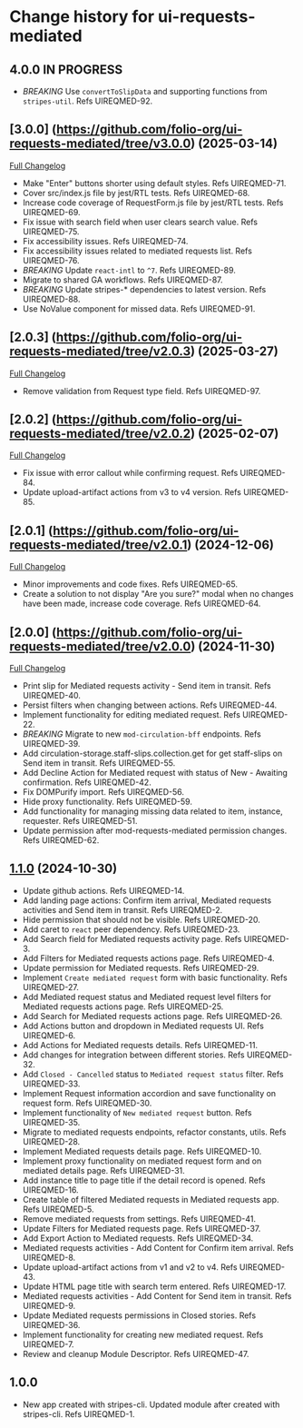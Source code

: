 # Change history for ui-requests-mediated

## 4.0.0 IN PROGRESS

* *BREAKING* Use `convertToSlipData` and supporting functions from `stripes-util`. Refs UIREQMED-92.

## [3.0.0] (https://github.com/folio-org/ui-requests-mediated/tree/v3.0.0) (2025-03-14)
[Full Changelog](https://github.com/folio-org/ui-requests-mediated/compare/v2.0.2...v3.0.0)

* Make "Enter" buttons shorter using default styles. Refs UIREQMED-71.
* Cover src/index.js file by jest/RTL tests. Refs UIREQMED-68.
* Increase code coverage of RequestForm.js file by jest/RTL tests. Refs UIREQMED-69.
* Fix issue with search field when user clears search value. Refs UIREQMED-75.
* Fix accessibility issues. Refs UIREQMED-74.
* Fix accessibility issues related to mediated requests list. Refs UIREQMED-76.
* *BREAKING* Update `react-intl` to `^7`. Refs UIREQMED-89.
* Migrate to shared GA workflows. Refs UIREQMED-87.
* *BREAKING* Update stripes-* dependencies to latest version. Refs UIREQMED-88.
* Use NoValue component for missed data. Refs UIREQMED-91.

## [2.0.3] (https://github.com/folio-org/ui-requests-mediated/tree/v2.0.3) (2025-03-27)
[Full Changelog](https://github.com/folio-org/ui-requests-mediated/compare/v2.0.2...v2.0.3)
* Remove validation from Request type field. Refs UIREQMED-97.

## [2.0.2] (https://github.com/folio-org/ui-requests-mediated/tree/v2.0.2) (2025-02-07)
[Full Changelog](https://github.com/folio-org/ui-requests-mediated/compare/v2.0.1...v2.0.2)

* Fix issue with error callout while confirming request. Refs UIREQMED-84.
* Update upload-artifact actions from v3 to v4 version. Refs UIREQMED-85.

## [2.0.1] (https://github.com/folio-org/ui-requests-mediated/tree/v2.0.1) (2024-12-06)
[Full Changelog](https://github.com/folio-org/ui-requests-mediated/compare/v2.0.0...v2.0.1)

* Minor improvements and code fixes. Refs UIREQMED-65.
* Create a solution to not display "Are you sure?" modal when no changes have been made, increase code coverage. Refs UIREQMED-64.

## [2.0.0] (https://github.com/folio-org/ui-requests-mediated/tree/v2.0.0) (2024-11-30)
[Full Changelog](https://github.com/folio-org/ui-requests-mediated/compare/v1.1.0...v2.0.0)

* Print slip for Mediated requests activity - Send item in transit. Refs UIREQMED-40.
* Persist filters when changing between actions. Refs UIREQMED-44.
* Implement functionality for editing mediated request. Refs UIREQMED-22.
* *BREAKING* Migrate to new `mod-circulation-bff` endpoints. Refs UIREQMED-39.
* Add circulation-storage.staff-slips.collection.get for get staff-slips on Send item in transit. Refs UIREQMED-55.
* Add Decline Action for Mediated request with status of New - Awaiting confirmation. Refs UIREQMED-42.
* Fix DOMPurify import. Refs UIREQMED-56.
* Hide proxy functionality. Refs UIREQMED-59.
* Add functionality for managing missing data related to item, instance, requester. Refs UIREQMED-51.
* Update permission after mod-requests-mediated permission changes. Refs UIREQMED-62.

## [1.1.0](https://github.com/folio-org/ui-requests-mediated/tree/v1.1.0) (2024-10-30)

* Update github actions. Refs UIREQMED-14.
* Add landing page actions: Confirm item arrival, Mediated requests activities and Send item in transit. Refs UIREQMED-2.
* Hide permission that should not be visible. Refs UIREQMED-20.
* Add caret to `react` peer dependency. Refs UIREQMED-23.
* Add Search field for Mediated requests activity page. Refs UIREQMED-3.
* Add Filters for Mediated requests actions page. Refs UIREQMED-4.
* Update permission for Mediated requests. Refs UIREQMED-29.
* Implement `Create mediated request` form with basic functionality. Refs UIREQMED-27.
* Add Mediated request status and Mediated request level filters for Mediated requests actions page. Refs UIREQMED-25.
* Add Search for Mediated requests actions page. Refs UIREQMED-26.
* Add Actions button and dropdown in Mediated requests UI. Refs UIREQMED-6.
* Add Actions for Mediated requests details. Refs UIREQMED-11.
* Add changes for integration between different stories. Refs UIREQMED-32.
* Add `Closed - Cancelled` status to `Mediated request status` filter. Refs UIREQMED-33.
* Implement Request information accordion and save functionality on request form. Refs UIREQMED-30.
* Implement functionality of `New mediated request` button. Refs UIREQMED-35.
* Migrate to mediated requests endpoints, refactor constants, utils. Refs UIREQMED-28.
* Implement Mediated requests details page. Refs UIREQMED-10.
* Implement proxy functionality on mediated request form and on mediated details page. Refs UIREQMED-31.
* Add instance title to page title if the detail record is opened. Refs UIREQMED-16.
* Create table of filtered Mediated requests in Mediated requests app. Refs UIREQMED-5.
* Remove mediated requests from settings. Refs UIREQMED-41.
* Update Filters for Mediated requests page. Refs UIREQMED-37.
* Add Export Action to Mediated requests. Refs UIREQMED-34.
* Mediated requests activities - Add Content for Confirm item arrival. Refs UIREQMED-8.
* Update upload-artifact actions from v1 and v2 to v4. Refs UIREQMED-43.
* Update HTML page title with search term entered. Refs UIREQMED-17.
* Mediated requests activities - Add Content for Send item in transit. Refs UIREQMED-9.
* Update Mediated requests permissions in Closed stories. Refs UIREQMED-36.
* Implement functionality for creating new mediated request. Refs UIREQMED-7.
* Review and cleanup Module Descriptor. Refs UIREQMED-47.

## 1.0.0

* New app created with stripes-cli. Updated module after created with stripes-cli. Refs UIREQMED-1.
